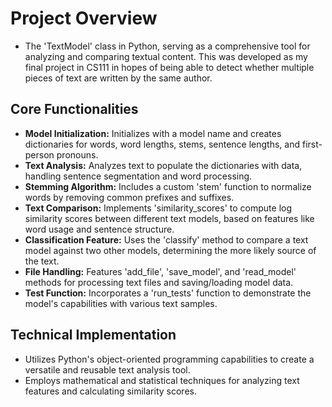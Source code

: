 # Project Overview
- The 'TextModel' class in Python, serving as a comprehensive tool for analyzing and comparing textual content. This was developed as my final project in CS111 in hopes of being able to detect whether multiple pieces of text are written by the same author.

## Core Functionalities
- **Model Initialization:** Initializes with a model name and creates dictionaries for words, word lengths, stems, sentence lengths, and first-person pronouns.
- **Text Analysis:** Analyzes text to populate the dictionaries with data, handling sentence segmentation and word processing.
- **Stemming Algorithm:** Includes a custom 'stem' function to normalize words by removing common prefixes and suffixes.
- **Text Comparison:** Implements 'similarity_scores' to compute log similarity scores between different text models, based on features like word usage and sentence structure.
- **Classification Feature:** Uses the 'classify' method to compare a text model against two other models, determining the more likely source of the text.
- **File Handling:** Features 'add_file', 'save_model', and 'read_model' methods for processing text files and saving/loading model data.
- **Test Function:** Incorporates a 'run_tests' function to demonstrate the model's capabilities with various text samples.

## Technical Implementation
- Utilizes Python's object-oriented programming capabilities to create a versatile and reusable text analysis tool.
- Employs mathematical and statistical techniques for analyzing text features and calculating similarity scores.
